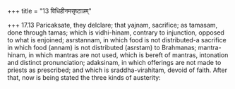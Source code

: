 +++
title = "13 विधिहीनमसृष्टान्नम्"

+++
17.13 Paricaksate, they delclare; that yajnam, sacrifice; as tamasam,
done through tamas; which is vidhi-hinam, contrary to injunction,
opposed to what is enjoined; asrstannam, in which food is not
distributed-a sacrifice in which food (annam) is not distributed
(asrstam) to Brahmanas; mantra-hinam, in which mantras are not used,
which is bereft of mantras, intonation and distinct pronunciation;
adaksinam, in which offerings are not made to priests as prescribed; and
which is sraddha-virahitam, devoid of faith. After that, now is being
stated the three kinds of austerity:
